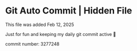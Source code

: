 # Git Auto Commit | Hidden File

This file was added Feb 12, 2025

Just for fun and keeping my daily git commit active 🤪

commit number: 3277248
